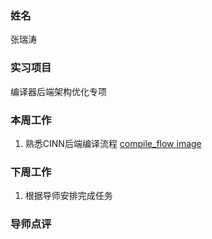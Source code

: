 ### 姓名
张瑞涛

### 实习项目
编译器后端架构优化专项

### 本周工作

1. 熟悉CINN后端编译流程
[compile_flow image](WeeklyReports/Hackathon_8th/02_eggman-1024/images/compile_flow.jpg)

### 下周工作

1. 根据导师安排完成任务


### 导师点评
